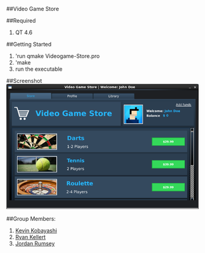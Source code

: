 ##Video Game Store

##Required
1.  QT 4.6

##Getting Started

1.  'run qmake Videogame-Store.pro
2.  'make
3.  run the executable

##Screenshot
![Main Menu](/Assets/main.png?raw=true "Main Screen")

 ##Group Members:

1.  [Kevin Kobayashi](https://github.com/kobayashik/)
2.  [Ryan Kellert](https://github.com/ryan-kellert)
3.  [Jordan Rumsey](https://github.com/Jordrumsey)
